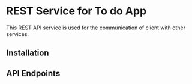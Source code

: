 # REST Service for To do App

This REST API service is used for the communication of client with other services.

## Installation

<!-- TODO -->

## API Endpoints

<!-- TODO -->
